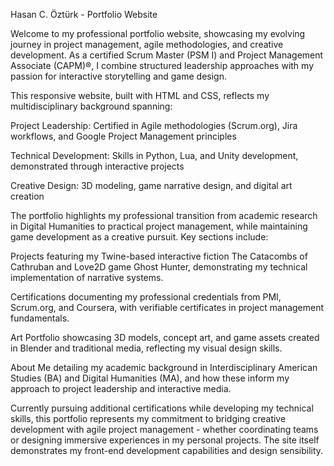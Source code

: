 Hasan C. Öztürk - Portfolio Website

Welcome to my professional portfolio website, showcasing my evolving journey in project management, agile methodologies, and creative development. As a certified Scrum Master (PSM I) and Project Management Associate (CAPM)®, I combine structured leadership approaches with my passion for interactive storytelling and game design.

This responsive website, built with HTML and CSS, reflects my multidisciplinary background spanning:

Project Leadership: Certified in Agile methodologies (Scrum.org), Jira workflows, and Google Project Management principles

Technical Development: Skills in Python, Lua, and Unity development, demonstrated through interactive projects

Creative Design: 3D modeling, game narrative design, and digital art creation

The portfolio highlights my professional transition from academic research in Digital Humanities to practical project management, while maintaining game development as a creative pursuit. Key sections include:

Projects featuring my Twine-based interactive fiction The Catacombs of Cathruban and Love2D game Ghost Hunter, demonstrating my technical implementation of narrative systems.

Certifications documenting my professional credentials from PMI, Scrum.org, and Coursera, with verifiable certificates in project management fundamentals.

Art Portfolio showcasing 3D models, concept art, and game assets created in Blender and traditional media, reflecting my visual design skills.

About Me detailing my academic background in Interdisciplinary American Studies (BA) and Digital Humanities (MA), and how these inform my approach to project leadership and interactive media.

Currently pursuing additional certifications while developing my technical skills, this portfolio represents my commitment to bridging creative development with agile project management - whether coordinating teams or designing immersive experiences in my personal projects. The site itself demonstrates my front-end development capabilities and design sensibility.
